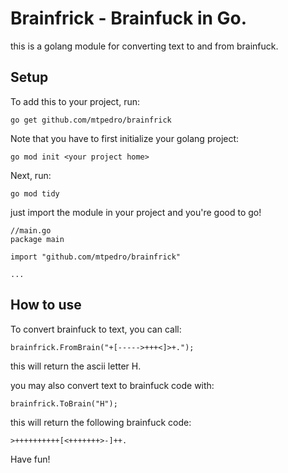 # Brainfrick - Brainfuck in Go.

this is a golang module for converting text to and from brainfuck. 

## Setup

To add this to your project, run:
```
go get github.com/mtpedro/brainfrick
```
Note that you have to first initialize your golang project:
```
go mod init <your project home>
```
Next, run:
```
go mod tidy
```

just import the module in your project and you're good to go!
```
//main.go
package main

import "github.com/mtpedro/brainfrick"

...
```

## How to use

To convert brainfuck to text, you can call:
```
brainfrick.FromBrain("+[----->+++<]>+.");
```
this will return the ascii letter H.

you may also convert text to brainfuck code with:
```
brainfrick.ToBrain("H");
```
this will return the following brainfuck code:
```
>++++++++++[<+++++++>-]++.
```

Have fun!